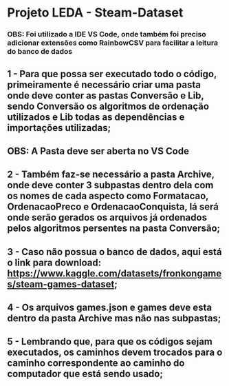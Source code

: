 # Projeto LEDA - Steam-Dataset

### OBS: Foi utilizado a IDE VS Code, onde também foi preciso adicionar extensões como RainbowCSV para facilitar a leitura do banco de dados

## 1 - Para que possa ser executado todo o código, primeiramente é necessário criar uma pasta onde deve conter as pastas Conversão e Lib, sendo Conversão os algoritmos de ordenação utilizados e Lib todas as dependências e importações utilizadas;
## OBS: A Pasta deve ser aberta no VS Code

## 2 - Também faz-se necessário a pasta Archive, onde deve conter 3 subpastas dentro dela com os nomes de cada aspecto como Formatacao, OrdenacaoPreco e OrdenacaoConquista, lá será onde serão gerados os arquivos já ordenados pelos algoritmos persentes na pasta Conversão;

## 3 - Caso não possua o banco de dados, aqui está o link para download: https://www.kaggle.com/datasets/fronkongames/steam-games-dataset;    
## 4 - Os arquivos games.json e games deve esta dentro da pasta Archive mas não nas subpastas;
## 5 - Lembrando que, para que os códigos sejam executados, os caminhos devem trocados para o caminho correspondente ao caminho do computador que está sendo usado;

